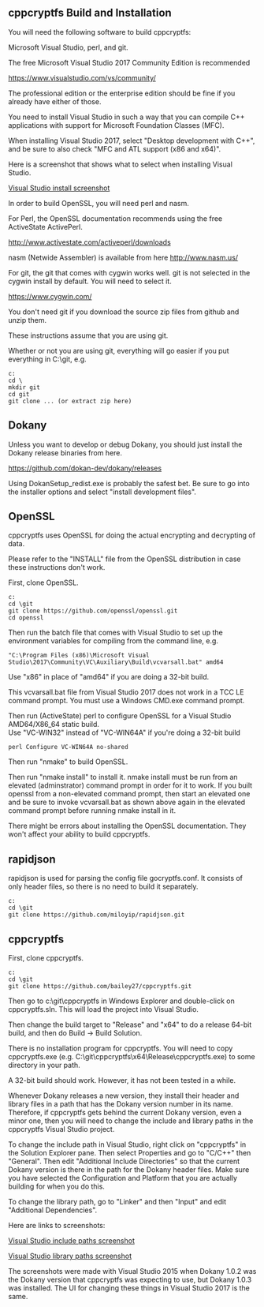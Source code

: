 cppcryptfs Build and Installation
--------------

You will need the following software to build cppcryptfs:

Microsoft Visual Studio, perl, and git.

The free Microsoft Visual Studio 2017 Community Edition is recommended

https://www.visualstudio.com/vs/community/

The professional edition or the enterprise edition should be fine if you already have either of those.

You need to install Visual Studio in such a way that you can compile C++ applications with support for Microsoft Foundation Classes (MFC).  

When installing Visual Studio 2017, select "Desktop development with C++", and be sure to also check "MFC and ATL support (x86 and x64)".

Here is a screenshot that shows what to select when installing Visual Studio.

[Visual Studio install screenshot](/screenshots/visual_studio_2017_install.png?raw=true") 

In order to build OpenSSL, you will need perl and nasm.  

For Perl, the OpenSSL documentation recommends using the free ActiveState ActivePerl.

http://www.activestate.com/activeperl/downloads

nasm (Netwide Assembler) is available from here http://www.nasm.us/

For git, the git that comes with cygwin works well.  git is not selected in the cygwin install by default.  You will need to select it.

https://www.cygwin.com/

You don't need git if you download the source zip files from github
and unzip them.

These instructions assume that you are using git.

Whether or not you are using git, everything will go easier if you put everything in C:\git, e.g.

```
c:
cd \
mkdir git
cd git
git clone ... (or extract zip here)
```

Dokany
------
Unless you want to develop or debug Dokany, you should just install the Dokany release binaries from here.

https://github.com/dokan-dev/dokany/releases

Using DokanSetup_redist.exe is probably the safest bet. Be sure to go into the installer options and select "install development files".

OpenSSL
---------
cppcryptfs uses OpenSSL for doing the actual encrypting and decrypting of data.

Please refer to the "INSTALL" file from the OpenSSL distribution in case these instructions don't work.

First, clone OpenSSL.

```
c:
cd \git
git clone https://github.com/openssl/openssl.git
cd openssl
```

Then run the batch file that comes with Visual Studio to set up the environment variables for compiling from the command line, e.g.

```
"C:\Program Files (x86)\Microsoft Visual Studio\2017\Community\VC\Auxiliary\Build\vcvarsall.bat" amd64

```

Use "x86" in place of "amd64" if you are doing a 32-bit build.

This vcvarsall.bat file from Visual Studio 2017 does not work in a TCC LE command prompt.  You must use a Windows CMD.exe command prompt.


Then run (ActiveState) perl to configure OpenSSL for a Visual Studio AMD64/X86_64 static build.  
Use "VC-WIN32" instead of  "VC-WIN64A" if you're doing a 32-bit build

```
perl Configure VC-WIN64A no-shared
```

Then run "nmake" to build OpenSSL.

Then run "nmake install" to install it.  nmake install must be run from an elevated (adminstrator) command prompt in order for it to work.  If you built openssl from a non-elevated command prompt, then start an elevated one and be sure to invoke vcvarsall.bat as shown above again in the elevated command prompt before running nmake install in it.

There might be errors about installing the OpenSSL documentation.  They won't affect your ability to build cppcryptfs.

rapidjson
------

rapidjson is used for parsing the config file gocryptfs.conf.  It consists of only header files, so there is no need to build it separately.

```
c:
cd \git
git clone https://github.com/miloyip/rapidjson.git
```

cppcryptfs
----------
First, clone cppcryptfs.

```
c:
cd \git
git clone https://github.com/bailey27/cppcryptfs.git
```

Then go to c:\\git\\cppcryptfs in Windows Explorer and double-click on cppcryptfs.sln.  This will load the project into Visual Studio.

Then change the build target to "Release" and "x64" to do a release 64-bit build, and then do Build -> Build Solution.

There is no installation program for cppcryptfs.  You will need to copy cppcryptfs.exe (e.g. C:\\git\\cppcryptfs\\x64\\Release\\cppcryptfs.exe) to some directory in your path.


A 32-bit build should work.  However, it has not been tested in a while.

Whenever Dokany releases a new version, they install their header and library files in a path that has the Dokany version number in its name.  Therefore, if cppcryptfs gets behind the current Dokany version, even a minor one, then you will need to change the include and library paths in the cppcryptfs Visual Studio project.  

To change the include path in Visual Studio, right click on "cppcryptfs" in the Solution Explorer pane.  Then select Properties and go to "C/C++" then "General".  Then edit "Additional Include Directories" so that the current Dokany version is there in the path for the Dokany header files.  Make sure you have selected the Configuration and Platform that you are actually building for when you do this.

To change the library path, go to "Linker" and then "Input" and edit "Additional Dependencies".

Here are links to screenshots: 

[Visual Studio include paths screenshot](/screenshots/include_paths.png?raw=true") 

[Visual Studio library paths screenshot](/screenshots/library_paths.png?raw=true") 

The screenshots were made with Visual Studio 2015 when Dokany 1.0.2 was the Dokany version that cppcryptfs was expecting to use, but Dokany 1.0.3 was installed.  The UI for changing these things in Visual Studio 2017 is the same.


